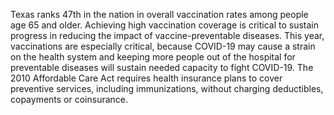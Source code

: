 Texas ranks 47th in the nation in overall vaccination rates among people age 65 and older. Achieving high vaccination coverage is critical to sustain progress in reducing the impact of vaccine-preventable diseases. This year, vaccinations are especially critical, because COVID-19 may cause a strain on the health system and keeping more people out of the hospital for preventable diseases will sustain needed capacity to fight COVID-19.  The 2010 Affordable Care Act requires health insurance plans to cover preventive services, including immunizations, without charging deductibles, copayments or coinsurance.